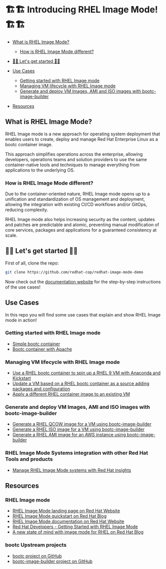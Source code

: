 # 🏗️🏗️ Introducing RHEL Image Mode! 🏗️🏗️

- [What is RHEL Image Mode?](#what-is-rhel-image-mode)
   * [How is RHEL Image Mode different?](#how-is-rhel-image-mode-different)
- [🎯🎯 Let's get started 🎯🎯](#-lets-get-started-)
- [Use Cases](#use-cases)
   * [Getting started with RHEL Image mode](#getting-started-with-rhel-image-mode)
   * [Managing VM lifecycle with RHEL Image mode](#managing-vm-lifecycle-with-rhel-image-mode)
   * [Generate and deploy VM Images, AMI and ISO images with bootc-image-builder](#generate-and-deploy-vm-images-ami-and-iso-images-with-bootc-image-builder)

- [Resources](#resources)

## What is RHEL Image Mode?

RHEL Image mode is a new approach for operating system deployment that enables users to create, deploy and manage Red Hat Enterprise Linux as a bootc container image.

This approach simplifies operations across the enterprise, allowing developers, operations teams and solution providers to use the same container-native tools and techniques to manage everything from applications to the underlying OS.

### How is RHEL Image Mode different?

Due to the container-oriented nature, RHEL Image mode opens up to a unification and standardization of OS management and deployment, allowing the integration with existing CI/CD workflows and/or GitOps, reducing complexity.

RHEL Image mode also helps increasing security as the content, updates and patches are predictable and atomic, preventing manual modification of core services, packages and applications for a guaranteed consistency at scale.

## 🎯🎯 Let's get started 🎯🎯

First of all, clone the repo:

```bash
git clone https://github.com/redhat-cop/redhat-image-mode-demo
```

Now check out the [documentation website](https://redhat-cop.github.io/redhat-image-mode-demo/) for the step-by-step instructions of the use cases!

## Use Cases

In this repo you will find some use cases that explain and show RHEL Image mode in action!

### Getting started with RHEL Image mode

- [Simple bootc container](https://redhat-cop.github.io/redhat-image-mode-demo/use-cases/bootc-container-simple/)
- [Bootc container with Apache](https://redhat-cop.github.io/redhat-image-mode-demo/use-cases/bootc-container-httpd/)

### Managing VM lifecycle with RHEL Image mode

- [Use a RHEL bootc container to spin up a RHEL 9 VM with Anaconda and Kickstart](https://redhat-cop.github.io/redhat-image-mode-demo/use-cases/bootc-container-anaconda-ks/)
- [Update a VM based on a RHEL bootc container as a source adding packages and configuration](https://redhat-cop.github.io/redhat-image-mode-demo/use-cases/bootc-container-upgrade/)
- [Apply a different RHEL container image to an existing VM](https://redhat-cop.github.io/redhat-image-mode-demo/use-cases/bootc-container-replace/)

### Generate and deploy VM Images, AMI and ISO images with bootc-image-builder

- [Generate a RHEL QCOW image for a VM using bootc-image-builder](https://redhat-cop.github.io/redhat-image-mode-demo/use-cases/bootc-image-builder-qcow/)
- [Generate a RHEL ISO image for a VM using bootc-image-builder](https://redhat-cop.github.io/redhat-image-mode-demo/use-cases/bootc-image-builder-iso/)
- [Generate a RHEL AMI image for an AWS instance using bootc-image-builder](https://redhat-cop.github.io/redhat-image-mode-demo/use-cases/bootc-image-builder-ami/)

### RHEL Image Mode Systems integration with other Red Hat Tools and products

- [Manage RHEL Image Mode systems with Red Hat insights](https://redhat-cop.github.io/redhat-image-mode-demo/use-cases/image-mode-management-insights/)

## Resources

### RHEL Image mode

- [RHEL Image Mode landing page on Red Hat Website](https://www.redhat.com/en/technologies/linux-platforms/enterprise-linux/image-mode)
- [RHEL Image Mode quickstart on Red Hat Blog](https://www.redhat.com/en/blog/image-mode-red-hat-enterprise-linux-quick-start-guide)
- [RHEL Image Mode documentation on Red Hat Website](https://docs.redhat.com/en/documentation/red_hat_enterprise_linux/9/html/using_image_mode_for_rhel_to_build_deploy_and_manage_operating_systems/index)
- [Red Hat Developers - Getting Started with RHEL Image Mode](https://developers.redhat.com/products/rhel-image-mode/overview)
- [A new state of mind with image mode for RHEL on Red Hat Blog](https://www.redhat.com/en/blog/new-state-mind-image-mode-rhel)

### bootc Upstream projects

- [bootc project on GitHub](https://github.com/containers/bootc)
- [bootc-image-builder project on GitHub](https://github.com/osbuild/bootc-image-builder)

